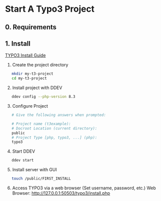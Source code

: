 # Start A Typo3 Project

## 0. Requirements

## 1. Install
[TYPO3 Install Guide](https://docs.typo3.org/m/typo3/tutorial-getting-started/12.4/en-us/Installation/Install.html#or-use-the-gui-installer-in-the-browser)

1. Create the project directory
```bash
   mkdir my-t3-project
   cd my-t3-project
```

2. Install project with DDEV
```bash
   ddev config --php-version 8.3
```

3. Configure Project
```bash
   # Give the following answers when prompted:

   # Project name (t3example):
   # Docroot Location (current directory):
   public
   # Project Type [php, typo3, ...] (php): 
   typo3
```

4. Start DDEV
```bash
   ddev start
```

5. Install server with GUI
```bash
   touch /public/FIRST_INSTALL
```

6. Access TYPO3 via a web browser (Set username, password, etc.)
Web Browser:  http://127.0.0.1:50503/typo3/install.php
